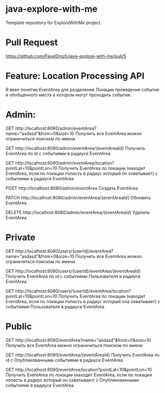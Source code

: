 # java-explore-with-me
Template repository for ExploreWithMe project.

# Pull Request 
https://github.com/PavelDrozh/java-explore-with-me/pull/5

# Feature: Location Processing API
Я ввел понятие EventArea для разделения Локации проведения события 
и обобщенного места в котором могут проходить события.

# Admin:

GET http://localhost:8080/admin/eventArea?name="asdasd"&from=0&size=10
Получить все EventArea можно ограничиться поиском по имени

GET http://localhost:8080/admin/eventArea/{eventAreaId}
Получить EventArea по id c событиями в радиусе EventArea

GET http://localhost:8080/admin/eventArea/location?pointLat=10&pointLon=10
Получить EventArea по локации (находит EventArea, если по локации попасть в радиус который он охватывает) 
c событиями в радиусе EventArea

POST http://localhost:8080/admin/eventArea
Создать EventArea

PATCH http://localhost:8080/admin/eventArea/{eventAreaId}
Обновить EventArea

DELETE http://localhost:8080/admin/eventArea/{eventAreaId}
Удалить EventArea

# Private

GET http://localhost:8080/users/{userId}/eventArea?name="asdasd"&from=0&size=10
Получить все EventArea можно ограничиться поиском по имени

GET http://localhost:8080/users/{userId}/eventArea/{eventAreaId}
Получить EventArea по id c событиями Пользователя в радиусе EventArea

GET http://localhost:8080/users/{userId}/eventArea/location?pointLat=10&pointLon=10
Получить EventArea по локации (находит EventArea, если по локации попасть в радиус который она охватывает) 
c событиями Пользователя в радиусе EventArea

# Public

GET http://localhost:8080/eventArea?name="asdasd"&from=0&size=10
Получить все EventArea можно ограничиться поиском по имени

GET http://localhost:8080/eventArea/{eventAreaId}
Получить EventArea по id c Опубликованными событиями в радиусе EventArea

GET http://localhost:8080/eventArea/location?pointLat=10&pointLon=10
Получить EventArea по локации (находит EventArea, если по локации попасть в радиус который он охватывает)
c Опубликованными событиями в радиусе EventArea